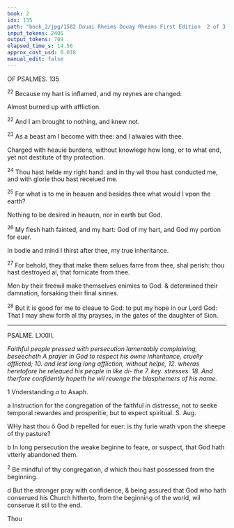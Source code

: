 ```yaml
---
book: 2
idx: 135
path: "book_2/jpg/1582 Douai Rheims Douay Rheims First Edition  2 of 3 1610 Old Testament.pdf-135.jpg"
input_tokens: 2405
output_tokens: 709
elapsed_time_s: 14.56
approx_cost_usd: 0.018
manual_edit: false
---
```

OF PSALMES. 135

<sup>22</sup> Because my hart is inflamed, and my reynes are changed:
<aside>Almost burned up with affliction.</aside>

<sup>22</sup> And I am brought to nothing, and knew not.

<sup>23</sup> As a beast am I become with thee: and I alwaies with thee.
<aside>Charged with heauie burdens, without knowlege how long, or to what end, yet not destitute of thy protection.</aside>

<sup>24</sup> Thou hast helde my right hand: and in thy wil thou hast conducted me, and with glorie thou hast receiued me.

<sup>25</sup> For what is to me in heauen and besides thee what would I vpon the earth?
<aside>Nothing to be desired in heauen, nor in earth but God.</aside>

<sup>26</sup> My flesh hath fainted, and my hart: God of my hart, and God my portion for euer.
<aside>In bodie and mind I thirst after thee, my true inheritance.</aside>

<sup>27</sup> For behold, they that make them selues farre from thee, shal perish: thou hast destroyed al, that fornicate from thee.
<aside>Men by their freewil make themselves enimies to God. & determined their damnation, forsaking their final sinnes.</aside>

<sup>28</sup> But it is good for me to cleaue to God: to put my hope in our Lord God:
That I may shew forth al thy prayses, in the gates of the daughter of Sion.

---

PSALME. LXXIII.

*Faithful people pressed with persecution lamentably complaining, beseecheth A prayer in God to respect his owne inheritance, cruelly afflicted; 10. and lest long long affliction, without helpe, 12. wheras heretofore he releaued his people in like di- the 7. key. stresses. 18. And therfore confidently hopeth he wil reuenge the blasphemers of his name.*

1 Vnderstanding *a* to Asaph.
<aside>a Instruction for the congregation of the faithful in distresse, not to seeke temporal rewardes and prosperitie, but to expect spiritual. S. Aug.</aside>

WHy hast thou ô God *b* repelled for euer: is thy furie wrath vpon the sheepe of thy pasture?
<aside>b In long persecution the weake beginne to feare, or suspect, that God hath vtterly abandoned them.</aside>

<sup>2</sup> Be mindful of thy congregation, *d* which thou hast possessed from the beginning.
<aside>d But the stronger pray with confidence, & being assured that God who hath conserued his Church hitherto, from the beginning of the world, wil conserue it stil to the end.</aside>

Thou